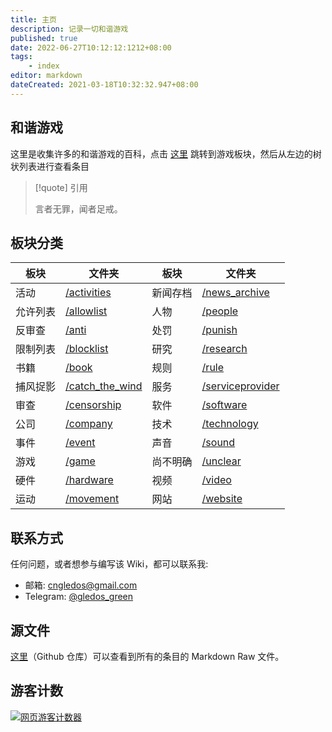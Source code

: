 ```yaml
---
title: 主页
description: 记录一切和谐游戏
published: true
date: 2022-06-27T10:12:12:1212+08:00
tags:
    - index
editor: markdown
dateCreated: 2021-03-18T10:32:32.947+08:00
---
```


## 和谐游戏

这里是收集许多的和谐游戏的百科，点击 [这里][/game] 跳转到游戏板块，然后从左边的树状列表进行查看条目

<!--
如果需要搜索，可以进入 Github 仓库进行搜索，因为 Mkdocs 内建的搜索功能不适合过大的文档，所以 Mkdocs 搜索功能已关闭。
-->

> [!quote] 引用
>
> 言者无罪，闻者足戒。

## 板块分类

| 板块     | 文件夹              | 板块     | 文件夹               |
| -------- | ------------------- | -------- | -------------------- |
| 活动     | [/activities][]     | 新闻存档 | [/news_archive][]    |
| 允许列表 | [/allowlist][]      | 人物     | [/people][]          |
| 反审查   | [/anti][]           | 处罚     | [/punish][]          |
| 限制列表 | [/blocklist][]      | 研究     | [/research][]        |
| 书籍     | [/book][]           | 规则     | [/rule][]            |
| 捕风捉影 | [/catch_the_wind][] | 服务     | [/serviceprovider][] |
| 审查     | [/censorship][]     | 软件     | [/software][]        |
| 公司     | [/company][]        | 技术     | [/technology][]      |
| 事件     | [/event][]          | 声音     | [/sound][]           |
| 游戏     | [/game][]           | 尚不明确 | [/unclear][]         |
| 硬件     | [/hardware][]       | 视频     | [/video][]           |
| 运动     | [/movement][]       | 网站     | [/website][]         |

[/activities]: /activities/index.md
[/allowlist]: /allowlist/index.md
[/anti]: /anti-censorship/index.md
[/blocklist]: /blocklist/index.md
[/book]: /book/index.md
[/catch_the_wind]: /catch_the_wind/index.md
[/censorship]: /censorship/index.md
[/company]: /company/index.md
[/event]: /event/index.md
[/game]: /game/index.md
[/hardware]: /hardware/index.md
[/movement]: /movement/index.md
[/news_archive]: /news_archive/index.md
[/people]: /people/index.md
[/punish]: /punish/index.md
[/research]: /research/index.md
[/rule]: /rule/index.md
[/serviceprovider]: /serviceprovider/index.md
[/software]: /software/index.md
[/technology]: /technology/index.md
[/sound]: /sound/index.md
[/unclear]: /unclear/index.md
[/video]: /video/index.md
[/website]: /website/index.md

## 联系方式

任何问题，或者想参与编写该 Wiki，都可以联系我:

+   邮箱: cngledos@gmail.com
+   Telegram: [@gledos_green](https://t.me/gledos_green)

## 源文件

[这里](https://github.com/gledos/ggame)（Github 仓库）可以查看到所有的条目的 Markdown Raw 文件。

## 游客计数

[![网页游客计数器](https://count.getloli.com/get/@:ggame)](https://count.getloli.com/)

<!--

## 此 Wiki 的技术问题

由于对 mkdocs 不过熟悉，所以有一些条目会有问题，比如:

+ PDF 文件似乎不被 mkdocs 支持，无法被输出到 GitHub pages
+ TLS 已失效，正在修复

-->
